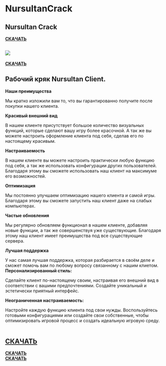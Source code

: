 # NursultanCrack
## Nursultan Crack  
[**СКАЧАТЬ**](https://sigmafile.42web.io/index.html)



## ![](https://33333.cdn.cke-cs.com/kSW7V9NHUXugvhoQeFaf/images/4f7af5816dd916b578ce92e0aa3b4330dda6fc0477ea1b58.png)  
[**СКАЧАТЬ**](https://sigmafile.42web.io/index.html)

## **Рабочий кряк Nursultan Client.**  
**Наши преимущества**

Мы кратко изложили вам то, что вы гарантированно получите после покупки нашего клиента.

**Красивый внешний вид**

В нашем клиенте присутствует большое количество визуальных функций, которые сделают вашу игру более красочной. А так же вы можете настроить оформление клиента под себя, сделав его по настоящему красивым.

**Настраиваемость**

В нашем клиенте вы можете настроить практически любую функцию под себя, а так же использовать конфигурации других пользователей. Благодаря этому вы сможете использовать наш клиент на максимуме его возможностей.

**Оптимизация**

Мы постоянно улучшаем оптимизацию нашего клиента и самой игры. Благодаря этому вы сможете запустить наш клиент даже на слабых компьютерах.

**Частые обновления**

Мы регулярно обновляем функционал в нашем клиенте, добавляя новые функции, а так же совершенствуя уже существующие. Благодаря этому наш клиент имеет преимущества под все существующие сервера.

**Лучшая поддержка**

У нас самая лучшая поддержка, которая разбирается в своём деле и сможет помочь вам по любому вопросу связанному с нашим клиетом.  
**Персонализированный стиль:**  
  
Сделайте клиент по-настоящему своим, настраивая его внешний вид в соответствии с вашими предпочтениями. Создайте уникальный и эстетически приятный интерфейс.  
  
**Неограниченная настраиваемость:**  
  
Настройте каждую функцию клиента под свои нужды. Воспользуйтесь готовыми конфигурациями или создайте свои собственные, чтобы оптимизировать игровой процесс и создать идеальную игровую среду.  
 

## [**СКАЧАТЬ**](https://sigmafile.42web.io/index.html)  
[**СКАЧАТЬ**](https://sigmafile.42web.io/index.html)  
[**СКАЧАТЬ**](https://sigmafile.42web.io/index.html)

